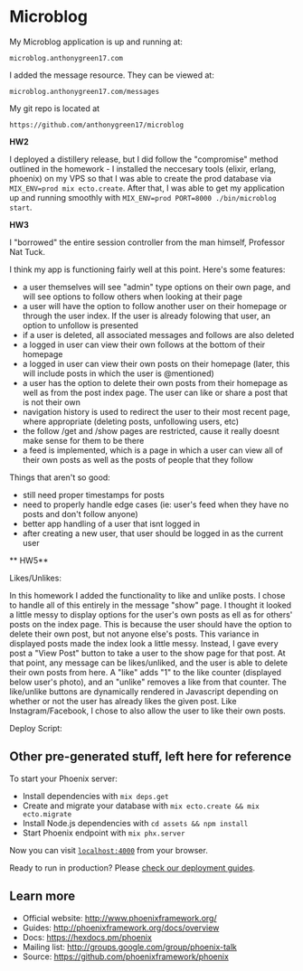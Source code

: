 # Microblog #

My Microblog application is up and running at:

~~~
microblog.anthonygreen17.com
~~~

I added the message resource. They can be viewed at:

~~~
microblog.anthonygreen17.com/messages
~~~

My git repo is located at 

~~~
https://github.com/anthonygreen17/microblog
~~~

**HW2**

I deployed a distillery release, but I did follow the "compromise" method outlined in the homework - I installed the neccesary tools (elixir, erlang, phoenix) on my VPS so that I was able to create the prod database via `MIX_ENV=prod mix ecto.create`. After that, I was able to get my application up and running smoothly with `MIX_ENV=prod PORT=8000 ./bin/microblog start`.

**HW3**

I "borrowed" the entire session controller from the man himself, Professor Nat Tuck.

I think my app is functioning fairly well at this point. Here's some features:

- a user themselves will see "admin" type options on their own page, and will see options to follow others when looking at their page
- a user will have the option to follow another user on their homepage or through the user index. If the user is already folowing that user, an option to unfollow is presented
- if a user is deleted, all associated messages and follows are also deleted
- a logged in user can view their own follows at the bottom of their homepage
- a logged in user can view their own posts on their homepage (later, this will include posts in which the user is @mentioned)
- a user has the option to delete their own posts from their homepage as well as from the post index page. The user can like or share a post that is not their own
- navigation history is used to redirect the user to their most recent page, where appropriate (deleting posts, unfollowing users, etc)
- the follow /get and /show pages are restricted, cause it really doesnt make sense for them to be there
- a feed is implemented, which is a page in which a user can view all of their own posts as well as the posts of people that they follow

Things that aren't so good:

- still need proper timestamps for posts
- need to properly handle edge cases (ie: user's feed when they have no posts and don't follow anyone)
- better app handling of a user that isnt logged in
- after creating a new user, that user should be logged in as the current user


** HW5**

Likes/Unlikes:

In this homework I added the functionality to like and unlike posts. I chose to handle all of this entirely in the message "show" page. I thought it looked a little messy to display options for the user's own posts as ell as for others' posts on the index page. This is because the user should have the option to delete their own post, but not anyone else's posts. This variance in displayed posts made the index look a little messy. Instead, I gave every post a "View Post" button to take a user to the show page for that post. At that point, any message can be likes/unliked, and the user is able to delete their own posts from here. A "like" adds "1" to the like counter (displayed below user's photo), and an "unlike" removes a like from that counter. The like/unlike buttons are dynamically rendered in Javascript depending on whether or not the user has already likes the given post. Like Instagram/Facebook, I chose to also allow the user to like their own posts.


Deploy Script:




## Other pre-generated stuff, left here for reference ##
To start your Phoenix server:

  * Install dependencies with `mix deps.get`
  * Create and migrate your database with `mix ecto.create && mix ecto.migrate`
  * Install Node.js dependencies with `cd assets && npm install`
  * Start Phoenix endpoint with `mix phx.server`

Now you can visit [`localhost:4000`](http://localhost:4000) from your browser.

Ready to run in production? Please [check our deployment guides](http://www.phoenixframework.org/docs/deployment).

## Learn more

  * Official website: http://www.phoenixframework.org/
  * Guides: http://phoenixframework.org/docs/overview
  * Docs: https://hexdocs.pm/phoenix
  * Mailing list: http://groups.google.com/group/phoenix-talk
  * Source: https://github.com/phoenixframework/phoenix

